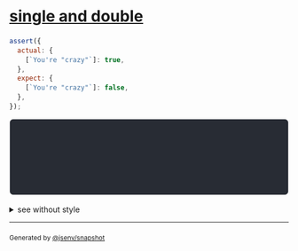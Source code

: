 # [single and double](../../quote.test.js#L59)

```js
assert({
  actual: {
    [`You're "crazy"`]: true,
  },
  expect: {
    [`You're "crazy"`]: false,
  },
});
```

![img](throw.svg)

<details>
  <summary>see without style</summary>

```console
AssertionError: actual and expect are different

actual: {
  'You\'re "crazy"': true,
}
expect: {
  'You\'re "crazy"': false,
}
```

</details>

---
<sub>
  Generated by <a href="https://github.com/jsenv/core/tree/main/packages/independent/snapshot">@jsenv/snapshot</a>
</sub>